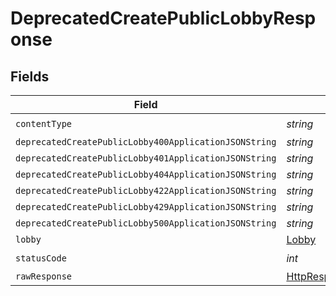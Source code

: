 # DeprecatedCreatePublicLobbyResponse


## Fields

| Field                                                                                                                | Type                                                                                                                 | Required                                                                                                             | Description                                                                                                          |
| -------------------------------------------------------------------------------------------------------------------- | -------------------------------------------------------------------------------------------------------------------- | -------------------------------------------------------------------------------------------------------------------- | -------------------------------------------------------------------------------------------------------------------- |
| `contentType`                                                                                                        | *string*                                                                                                             | :heavy_check_mark:                                                                                                   | N/A                                                                                                                  |
| `deprecatedCreatePublicLobby400ApplicationJSONString`                                                                | *string*                                                                                                             | :heavy_minus_sign:                                                                                                   | N/A                                                                                                                  |
| `deprecatedCreatePublicLobby401ApplicationJSONString`                                                                | *string*                                                                                                             | :heavy_minus_sign:                                                                                                   | N/A                                                                                                                  |
| `deprecatedCreatePublicLobby404ApplicationJSONString`                                                                | *string*                                                                                                             | :heavy_minus_sign:                                                                                                   | N/A                                                                                                                  |
| `deprecatedCreatePublicLobby422ApplicationJSONString`                                                                | *string*                                                                                                             | :heavy_minus_sign:                                                                                                   | N/A                                                                                                                  |
| `deprecatedCreatePublicLobby429ApplicationJSONString`                                                                | *string*                                                                                                             | :heavy_minus_sign:                                                                                                   | N/A                                                                                                                  |
| `deprecatedCreatePublicLobby500ApplicationJSONString`                                                                | *string*                                                                                                             | :heavy_minus_sign:                                                                                                   | N/A                                                                                                                  |
| `lobby`                                                                                                              | [Lobby](../../Models/Shared/Lobby.md)                                                                                | :heavy_minus_sign:                                                                                                   | N/A                                                                                                                  |
| `statusCode`                                                                                                         | *int*                                                                                                                | :heavy_check_mark:                                                                                                   | N/A                                                                                                                  |
| `rawResponse`                                                                                                        | [HttpResponseMessage](https://learn.microsoft.com/en-us/dotnet/api/system.net.http.httpresponsemessage?view=net-5.0) | :heavy_minus_sign:                                                                                                   | N/A                                                                                                                  |